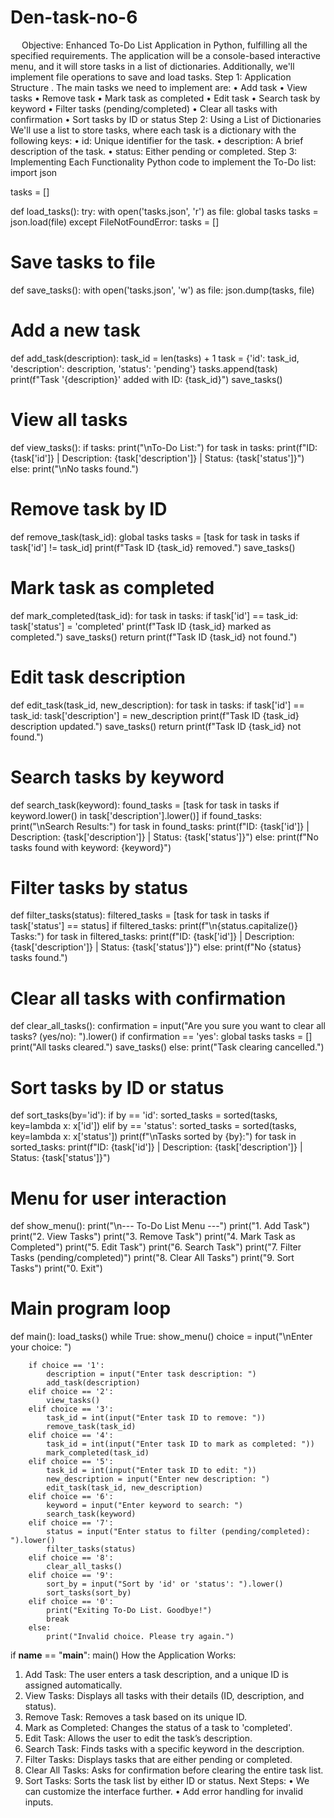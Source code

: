 # Den-task-no-6

 
Objective:
Enhanced To-Do List Application in Python, fulfilling all the specified requirements. The application will be a console-based interactive menu, and it will store tasks in a list of dictionaries. Additionally, we'll implement file operations to save and load tasks.
Step 1: Application Structure
. The main tasks we need to implement are:
•	Add task
•	View tasks
•	Remove task
•	Mark task as completed
•	Edit task
•	Search task by keyword
•	Filter tasks (pending/completed)
•	Clear all tasks with confirmation
•	Sort tasks by ID or status
Step 2: Using a List of Dictionaries
We'll use a list to store tasks, where each task is a dictionary with the following keys:
•	id: Unique identifier for the task.
•	description: A brief description of the task.
•	status: Either pending or completed.
Step 3: Implementing Each Functionality
Python code to implement the To-Do list:
import json

tasks = []

def load_tasks():
    try:
        with open('tasks.json', 'r') as file:
            global tasks
            tasks = json.load(file)
    except FileNotFoundError:
        tasks = []

# Save tasks to file
def save_tasks():
    with open('tasks.json', 'w') as file:
        json.dump(tasks, file)

# Add a new task
def add_task(description):
    task_id = len(tasks) + 1
    task = {'id': task_id, 'description': description, 'status': 'pending'}
    tasks.append(task)
    print(f"Task '{description}' added with ID: {task_id}")
    save_tasks()

# View all tasks
def view_tasks():
    if tasks:
        print("\nTo-Do List:")
        for task in tasks:
            print(f"ID: {task['id']} | Description: {task['description']} | Status: {task['status']}")
    else:
        print("\nNo tasks found.")
        
# Remove task by ID
def remove_task(task_id):
    global tasks
    tasks = [task for task in tasks if task['id'] != task_id]
    print(f"Task ID {task_id} removed.")
    save_tasks()

# Mark task as completed
def mark_completed(task_id):
    for task in tasks:
        if task['id'] == task_id:
            task['status'] = 'completed'
            print(f"Task ID {task_id} marked as completed.")
            save_tasks()
            return
    print(f"Task ID {task_id} not found.")

# Edit task description
def edit_task(task_id, new_description):
    for task in tasks:
        if task['id'] == task_id:
            task['description'] = new_description
            print(f"Task ID {task_id} description updated.")
            save_tasks()
            return
    print(f"Task ID {task_id} not found.")

# Search tasks by keyword
def search_task(keyword):
    found_tasks = [task for task in tasks if keyword.lower() in task['description'].lower()]
    if found_tasks:
        print("\nSearch Results:")
        for task in found_tasks:
            print(f"ID: {task['id']} | Description: {task['description']} | Status: {task['status']}")
    else:
        print(f"No tasks found with keyword: {keyword}")

# Filter tasks by status
def filter_tasks(status):
    filtered_tasks = [task for task in tasks if task['status'] == status]
    if filtered_tasks:
        print(f"\n{status.capitalize()} Tasks:")
        for task in filtered_tasks:
            print(f"ID: {task['id']} | Description: {task['description']} | Status: {task['status']}")
    else:
        print(f"No {status} tasks found.")

# Clear all tasks with confirmation
def clear_all_tasks():
    confirmation = input("Are you sure you want to clear all tasks? (yes/no): ").lower()
    if confirmation == 'yes':
        global tasks
        tasks = []
        print("All tasks cleared.")
        save_tasks()
    else:
        print("Task clearing cancelled.")

# Sort tasks by ID or status
def sort_tasks(by='id'):
    if by == 'id':
        sorted_tasks = sorted(tasks, key=lambda x: x['id'])
    elif by == 'status':
        sorted_tasks = sorted(tasks, key=lambda x: x['status'])
    print(f"\nTasks sorted by {by}:")
    for task in sorted_tasks:
        print(f"ID: {task['id']} | Description: {task['description']} | Status: {task['status']}")

# Menu for user interaction
def show_menu():
    print("\n--- To-Do List Menu ---")
    print("1. Add Task")
    print("2. View Tasks")
    print("3. Remove Task")
    print("4. Mark Task as Completed")
    print("5. Edit Task")
    print("6. Search Task")
    print("7. Filter Tasks (pending/completed)")
    print("8. Clear All Tasks")
    print("9. Sort Tasks")
    print("0. Exit")

# Main program loop
def main():
    load_tasks()
    while True:
        show_menu()
        choice = input("\nEnter your choice: ")

        if choice == '1':
            description = input("Enter task description: ")
            add_task(description)
        elif choice == '2':
            view_tasks()
        elif choice == '3':
            task_id = int(input("Enter task ID to remove: "))
            remove_task(task_id)
        elif choice == '4':
            task_id = int(input("Enter task ID to mark as completed: "))
            mark_completed(task_id)
        elif choice == '5':
            task_id = int(input("Enter task ID to edit: "))
            new_description = input("Enter new description: ")
            edit_task(task_id, new_description)
        elif choice == '6':
            keyword = input("Enter keyword to search: ")
            search_task(keyword)
        elif choice == '7':
            status = input("Enter status to filter (pending/completed): ").lower()
            filter_tasks(status)
        elif choice == '8':
            clear_all_tasks()
        elif choice == '9':
            sort_by = input("Sort by 'id' or 'status': ").lower()
            sort_tasks(sort_by)
        elif choice == '0':
            print("Exiting To-Do List. Goodbye!")
            break
        else:
            print("Invalid choice. Please try again.")

if __name__ == "__main__":
    main()
How the Application Works:
1.	Add Task: The user enters a task description, and a unique ID is assigned automatically.
2.	View Tasks: Displays all tasks with their details (ID, description, and status).
3.	Remove Task: Removes a task based on its unique ID.
4.	Mark as Completed: Changes the status of a task to 'completed'.
5.	Edit Task: Allows the user to edit the task’s description.
6.	Search Task: Finds tasks with a specific keyword in the description.
7.	Filter Tasks: Displays tasks that are either pending or completed.
8.	Clear All Tasks: Asks for confirmation before clearing the entire task list.
9.	Sort Tasks: Sorts the task list by either ID or status.
Next Steps:
•	We can customize the interface further.
•	Add error handling for invalid inputs.

